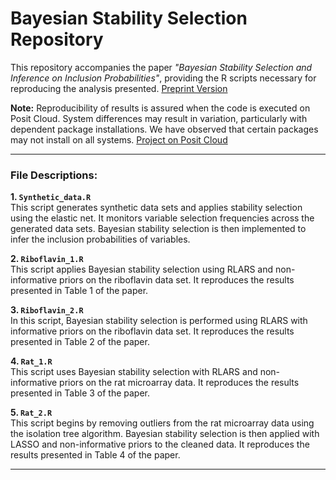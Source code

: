 # Bayesian Stability Selection Repository

This repository accompanies the paper *"Bayesian Stability Selection and Inference on Inclusion Probabilities"*, providing the R scripts necessary for reproducing the analysis presented. [Preprint Version](https://arxiv.org/pdf/2410.21914)

**Note:** Reproducibility of results is assured when the code is executed on Posit Cloud. System differences may result in variation, particularly with dependent package installations. We have observed that certain packages may not install on all systems. [Project on Posit Cloud](https://posit.cloud/content/9074125)

---

### File Descriptions:

**1. `Synthetic_data.R`**  
This script generates synthetic data sets and applies stability selection using the elastic net. It monitors variable selection frequencies across the generated data sets. Bayesian stability selection is then implemented to infer the inclusion probabilities of variables.

**2. `Riboflavin_1.R`**  
This script applies Bayesian stability selection using RLARS and non-informative priors on the riboflavin data set. It reproduces the results presented in Table 1 of the paper.

**3. `Riboflavin_2.R`**  
In this script, Bayesian stability selection is performed using RLARS with informative priors on the riboflavin data set. It reproduces the results presented in Table 2 of the paper.

**4. `Rat_1.R`**  
This script uses Bayesian stability selection with RLARS and non-informative priors on the rat microarray data. It reproduces the results presented in Table 3 of the paper.

**5. `Rat_2.R`**  
This script begins by removing outliers from the rat microarray data using the isolation tree algorithm. Bayesian stability selection is then applied with LASSO and non-informative priors to the cleaned data. It reproduces the results presented in Table 4 of the paper.

---









